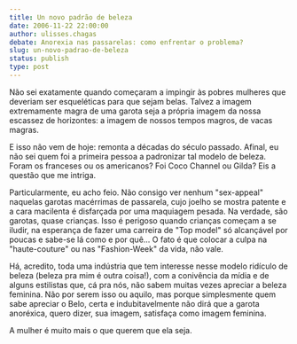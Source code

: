 ```yaml
---
title: Un novo padrão de beleza
date: 2006-11-22 22:00:00
author: ulisses.chagas
debate: Anorexia nas passarelas: como enfrentar o problema?
slug: un-novo-padrao-de-beleza
status: publish 
type: post
---
```


Não sei exatamente quando começaram a impingir às pobres mulheres que deveriam ser esqueléticas para que sejam belas. Talvez a imagem extremamente magra de uma garota seja a própria imagem da nossa escassez de horizontes: a imagem de nossos tempos magros, de vacas magras.  

E isso não vem de hoje: remonta a décadas do século passado. Afinal, eu não sei quem foi a primeira pessoa a padronizar tal modelo de beleza. Foram os franceses ou os americanos? Foi Coco Channel ou Gilda? Eis a questão que me intriga.   

Particularmente, eu acho feio. Não consigo ver nenhum "sex-appeal" naquelas garotas macérrimas de passarela, cujo joelho se mostra patente e a cara macilenta é disfarçada por uma maquiagem pesada. Na verdade, são garotas, quase crianças. Isso é perigoso quando crianças começam a se iludir, na esperança de fazer uma carreira de "Top model" só alcançável por poucas e sabe-se lá como e por quê... O fato é que colocar a culpa na "haute-couture" ou nas "Fashion-Week" da vida, não vale.   

Há, acredito, toda uma indústria que tem interesse nesse modelo ridículo de beleza (beleza pra mim é outra coisa!), com a conivência da mídia e de alguns estilistas que, cá pra nós, não sabem muitas vezes apreciar a beleza feminina. Não por serem isso ou aquilo, mas porque simplesmente quem sabe apreciar o Belo, certa e indubitavelmente não dirá que a garota anoréxica, quero dizer, sua imagem, satisfaça como imagem feminina.   

A mulher é muito mais o que querem que ela seja.
